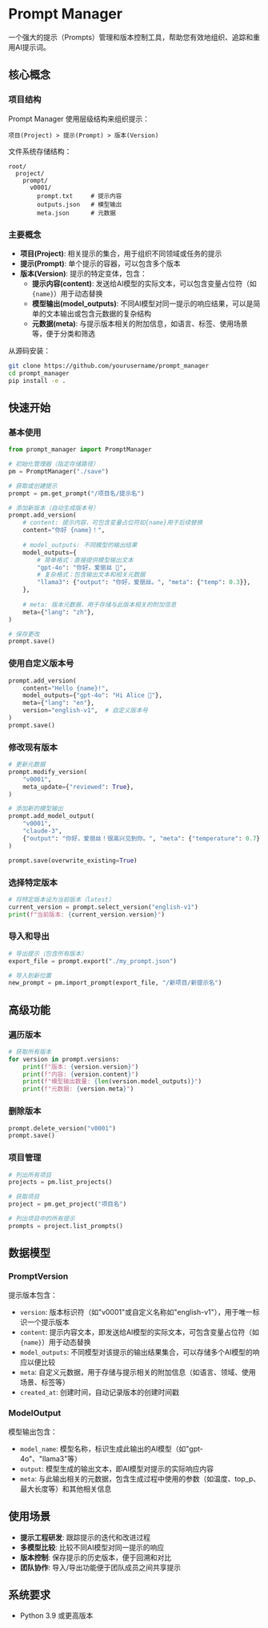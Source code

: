 # Prompt Manager

一个强大的提示（Prompts）管理和版本控制工具，帮助您有效地组织、追踪和重用AI提示词。

## 核心概念

### 项目结构

Prompt Manager 使用层级结构来组织提示：

```
项目(Project) > 提示(Prompt) > 版本(Version)
```

文件系统存储结构：
```
root/
  project/
    prompt/
      v0001/
        prompt.txt     # 提示内容
        outputs.json   # 模型输出
        meta.json      # 元数据
```

### 主要概念

- **项目(Project)**: 相关提示的集合，用于组织不同领域或任务的提示
- **提示(Prompt)**: 单个提示的容器，可以包含多个版本
- **版本(Version)**: 提示的特定变体，包含：
  - **提示内容(content)**: 发送给AI模型的实际文本，可以包含变量占位符（如`{name}`）用于动态替换
  - **模型输出(model_outputs)**: 不同AI模型对同一提示的响应结果，可以是简单的文本输出或包含元数据的复杂结构
  - **元数据(meta)**: 与提示版本相关的附加信息，如语言、标签、使用场景等，便于分类和筛选


从源码安装：

```bash
git clone https://github.com/yourusername/prompt_manager
cd prompt_manager
pip install -e .
```

## 快速开始

### 基本使用

```python
from prompt_manager import PromptManager

# 初始化管理器（指定存储路径）
pm = PromptManager("./save")

# 获取或创建提示
prompt = pm.get_prompt("/项目名/提示名")

# 添加新版本（自动生成版本号）
prompt.add_version(
    # content: 提示内容，可包含变量占位符如{name}用于后续替换
    content="你好 {name}！",
    
    # model_outputs: 不同模型的输出结果
    model_outputs={
        # 简单格式：直接提供模型输出文本
        "gpt-4o": "你好，爱丽丝 👋",
        # 复杂格式：包含输出文本和相关元数据
        "llama3": {"output": "你好，爱丽丝。", "meta": {"temp": 0.3}},
    },
    
    # meta: 版本元数据，用于存储与此版本相关的附加信息
    meta={"lang": "zh"},
)

# 保存更改
prompt.save()
```

### 使用自定义版本号

```python
prompt.add_version(
    content="Hello {name}!",
    model_outputs={"gpt-4o": "Hi Alice 👋"},
    meta={"lang": "en"},
    version="english-v1",  # 自定义版本号
)
prompt.save()
```

### 修改现有版本

```python
# 更新元数据
prompt.modify_version(
    "v0001",
    meta_update={"reviewed": True},
)

# 添加新的模型输出
prompt.add_model_output(
    "v0001",
    "claude-3",
    {"output": "你好，爱丽丝！很高兴见到你。", "meta": {"temperature": 0.7}}
)

prompt.save(overwrite_existing=True)
```

### 选择特定版本

```python
# 将特定版本设为当前版本（latest）
current_version = prompt.select_version("english-v1")
print(f"当前版本: {current_version.version}")
```

### 导入和导出

```python
# 导出提示（包含所有版本）
export_file = prompt.export("./my_prompt.json")

# 导入到新位置
new_prompt = pm.import_prompt(export_file, "/新项目/新提示名")
```

## 高级功能

### 遍历版本

```python
# 获取所有版本
for version in prompt.versions:
    print(f"版本: {version.version}")
    print(f"内容: {version.content}")
    print(f"模型输出数量: {len(version.model_outputs)}")
    print(f"元数据: {version.meta}")
```

### 删除版本

```python
prompt.delete_version("v0001")
prompt.save()
```

### 项目管理

```python
# 列出所有项目
projects = pm.list_projects()

# 获取项目
project = pm.get_project("项目名")

# 列出项目中的所有提示
prompts = project.list_prompts()
```

## 数据模型

### PromptVersion

提示版本包含：
- `version`: 版本标识符（如"v0001"或自定义名称如"english-v1"），用于唯一标识一个提示版本
- `content`: 提示内容文本，即发送给AI模型的实际文本，可包含变量占位符（如`{name}`）用于动态替换
- `model_outputs`: 不同模型对该提示的输出结果集合，可以存储多个AI模型的响应以便比较
- `meta`: 自定义元数据，用于存储与提示相关的附加信息（如语言、领域、使用场景、标签等）
- `created_at`: 创建时间，自动记录版本的创建时间戳

### ModelOutput

模型输出包含：
- `model_name`: 模型名称，标识生成此输出的AI模型（如"gpt-4o"、"llama3"等）
- `output`: 模型生成的输出文本，即AI模型对提示的实际响应内容
- `meta`: 与此输出相关的元数据，包含生成过程中使用的参数（如温度、top_p、最大长度等）和其他相关信息

## 使用场景

- **提示工程研发**: 跟踪提示的迭代和改进过程
- **多模型比较**: 比较不同AI模型对同一提示的响应
- **版本控制**: 保存提示的历史版本，便于回溯和对比
- **团队协作**: 导入/导出功能便于团队成员之间共享提示

## 系统要求

- Python 3.9 或更高版本
